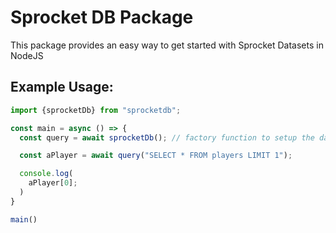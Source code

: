 # Sprocket DB Package

This package provides an easy way to get started with Sprocket Datasets in NodeJS


## Example Usage:
```javascript
import {sprocketDb} from "sprocketdb";

const main = async () => {
  const query = await sprocketDb(); // factory function to setup the database

  const aPlayer = await query("SELECT * FROM players LIMIT 1");

  console.log(
    aPlayer[0];
  )
}

main()
```
